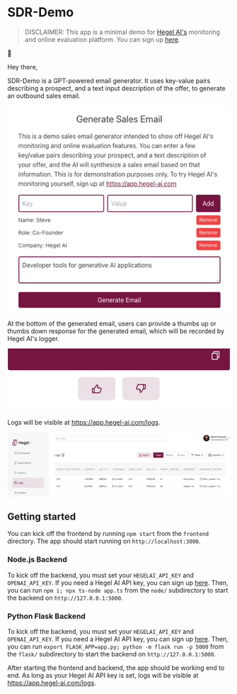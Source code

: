 # SDR-Demo

> DISCLAIMER: This app is a minimal demo for [Hegel AI's](https://hegel-ai.com) monitoring and online evaluation platform. You can sign up [here](https://app.hegel-ai.com).

:wave:

Hey there, 

SDR-Demo is a GPT-powered email generator. It uses key-value pairs describing a prospect, and a text input description of the offer, to generate an outbound sales email.

![image](images/preview.png)

At the bottom of the generated email, users can provide a thumbs up or thumbs down response for the generated email, which will be recorded by Hegel AI's logger.

![image](images/feedback.png)

Logs will be visible at https://app.hegel-ai.com/logs.

![image](images/logs.png)

## Getting started

You can kick off the frontend by running `npm start` from the `frontend` directory. The app should start running on `http://localhost:3000`.

### Node.js Backend
To kick off the backend, you must set your `HEGELAI_API_KEY` and `OPENAI_API_KEY`. If you need a Hegel AI API key, you can sign up [here](https://app.hegel-ai.com). Then, you can run `npm i; npx ts-node app.ts` from the `node/` subdirectory to start the backend on `http://127.0.0.1:5000`.


### Python Flask Backend
To kick off the backend, you must set your `HEGELAI_API_KEY` and `OPENAI_API_KEY`. If you need a Hegel AI API key, you can sign up [here](https://app.hegel-ai.com). Then, you can run `export FLASK_APP=app.py; python -m flask run -p 5000` from the `flask/` subdirectory to start the backend on `http://127.0.0.1:5000`.

After starting the frontend and backend, the app should be working end to end. As long as your Hegel AI API key is set, logs will be visible at https://app.hegel-ai.com/logs.


